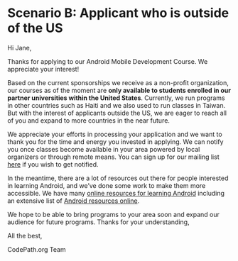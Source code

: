 # Scenario B: Applicant who is outside of the US

Hi Jane,

Thanks for applying to our Android Mobile Development Course. We appreciate your interest! 

Based on the current sponsorships we receive as a non-profit organization, our courses as of the moment are **only available to students enrolled in our partner universities within the United States**. Currently, we run programs in other countries such as Haiti and we also used to run classes in Taiwan. But with the interest of applicants outside the US, we are eager to reach all of you and expand to more countries in the near future. 

We appreciate your efforts in processing your application and we want to thank you for the time and energy you invested in applying. We can notify you once classes become available in your area powered by local organizers or through remote means. You can sign up for our mailing list [here](https://share.hsforms.com/1eg_EOoQpR4ObU4s8fUES2Q36gst) if you wish to get notified. 
 
In the meantime, there are a lot of resources out there for people interested in learning Android, and we’ve done some work to make them more accessible. We have many [online resources for learning Android](https://support.codepath.com/knowledge_base/topics/how-can-i-get-started-learning-android-development-online) including an extensive list of [Android resources online](https://guides.codepath.com/android/Beginning-Android-Resources#beginning-android-resources).

We hope to be able to bring programs to your area soon and expand our audience for future programs. Thanks for your understanding, 

All the best,

CodePath.org Team
